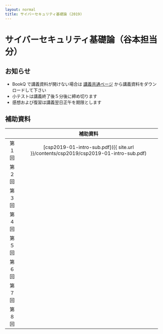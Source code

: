 ```yaml
---
layout: normal
title: サイバーセキュリティ基礎論 (2019)
---
```


# サイバーセキュリティ基礎論（谷本担当分）

## お知らせ

- BookQ で講義資料が開けない場合は [講義共通ページ](http://www.cs.kyushu-u.ac.jp/lectures/csp/2019/) から講義資料をダウンロードして下さい
- 小テストは講義終了後５分後に締め切ります
- 感想および復習は講義翌日正午を期限とします

## 補助資料

||補助資料|
|:-:|:-:|
|第１回|[csp2019-01-intro-sub.pdf]({{ site.url }}/contents/csp2019/csp2019-01-intro-sub.pdf)|
|第２回|<!-- [csp2019-02-literacy-sub.pdf]({{ site.url }}/contents/csp2019/csp2019-02-literacy-sub.pdf) -->|
|第３回||
|第４回||
|第５回||
|第６回||
|第７回||
|第８回||
